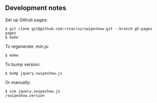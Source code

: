 Development notes
-----------------

Set up Github pages:

    $ git clone git@github.com:rstacruz/swipeshow.git --branch gh-pages pages
    $ make

To regenerate .min.js:

    $ make

To bump version:

    $ bump jquery.swipeshow.js
    
Or manually:

    $ vim jquery.swipeshow.js
    /swipeshow.version
